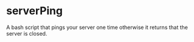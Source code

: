 # serverPing
A bash script that pings your server one time otherwise it returns that the server is closed.
